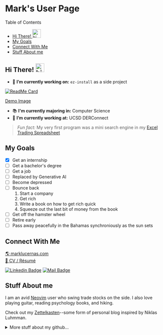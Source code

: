 # Mark's User Page

Table of Contents

<!-- TOC GFM -->

* [Hi There! <img src="https://user-images.githubusercontent.com/1303154/88677602-1635ba80-d120-11ea-84d8-d263ba5fc3c0.gif" width="28px" alt="hi">](#hi-there-img-srchttpsuser-imagesgithubusercontentcom130315488677602-1635ba80-d120-11ea-84d8-d263ba5fc3c0gif-width28px-althi)
* [My Goals](#my-goals)
* [Connect With Me](#connect-with-me)
* [Stuff About me](#stuff-about-me)

<!-- /TOC -->

## Hi There! <img src="https://user-images.githubusercontent.com/1303154/88677602-1635ba80-d120-11ea-84d8-d263ba5fc3c0.gif" width="28px" alt="hi">

<!-- Image resize: https://gist.github.com/uupaa/f77d2bcf4dc7a294d109 -->
- 🔭 **I’m currently working on:** `ez-install` as a side project

[![ReadMe Card](https://github-readme-stats.vercel.app/api/pin/?username=marklcrns&repo=ez-install&show_owner=true)](https://github.com/marklcrns/my-zettelkasten)<br>

[Demo Image](./resources/ez-install-demo.gif)

- 📚 **I'm currently majoring in:** Computer Science
- 💼 **I’m currently working at:** UCSD DERConnect

> _Fun fact:_ My very first program was a mini search engine in my [Excel Trading Spreadsheet](./resources/2019_PaperMoney_TradingSpreadsheet.xlsm)

## My Goals

- [X] Get an internship
- [ ] Get a bachelor's degree
- [ ] Get a job
- [ ] Replaced by Generative AI
- [ ] Become depressed
- [ ] Bounce back
    1. Start a company
    2. Get rich
    3. Write a book on how to get rich quick
    4. Squeeze out the last bit of money from the book
- [ ] Get off the hamster wheel
- [ ] Retire early
- [ ] Pass away peacefully in the Bahamas synchroniously as the sun sets

## Connect With Me

[🌎 marklucernas.com](https://marklucernas.com/)<br>
[📄 CV / Résumé](https://github.com/marklcrns/marklcrns/raw/main/resources/resume_latest.pdf)

<!-- Badges: https://shields.io/ -->
[![Linkedin Badge](https://img.shields.io/badge/-marklucernas-0e76a8?style=flat&labelColor=0e76a8&logo=linkedin&logoColor=white)](https://www.linkedin.com/in/marklucernas)
[![Mail Badge](https://img.shields.io/badge/-lucernas.mj-c0392b?style=flat&labelColor=c0392b&logo=gmail&logoColor=white)](mailto:lucernas.mj@gmail.com)

## Stuff About me

I am an avid [Neovim](https://github.com/marklcrns/nvim-config) user who swing
trade stocks on the side. I also love playing guitar, reading psychology
books, and hiking.

Check out my [Zettelkasten](https://marklucernas.dev/)--some form of personal
blog inspired by Niklas Luhmman.

<details>

<summary>
  More stuff about my github...
</summary>

<br>

<!-- Stats: https://github.com/anuraghazra/github-readme-stats -->
<a href="https://github.com/marklcrns?tab=repositories">
  <img align="center" src="https://github-readme-stats.vercel.app/api?username=marklcrns&count_private=true&custom_title=Mark's%20Github%20Stats&show_icons=true&hide&theme=vue" />
</a>
<a href="https://github.com/marklcrns?tab=repositories">
  <img align="center" src="https://github-readme-stats.vercel.app/api/top-langs/?username=marklcrns&layout=compact&hide=html" />
</a>

</details>

